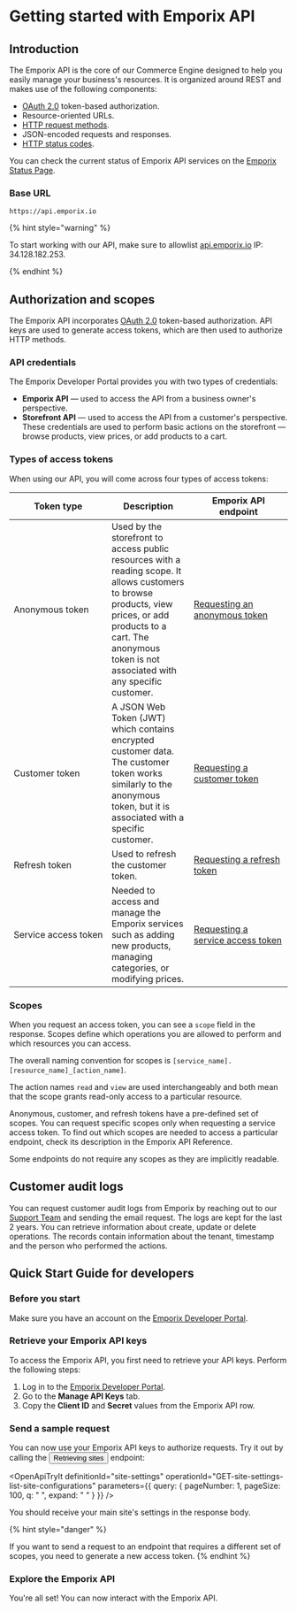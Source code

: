 # Getting started with Emporix API

## Introduction

The Emporix API is the core of our Commerce Engine designed to help you easily manage your business's resources. It is organized around REST and makes use of the following components:

* [OAuth 2.0](https://oauth.net/2/) token-based authorization.
* Resource-oriented URLs.
* [HTTP request methods](https://en.wikipedia.org/wiki/Hypertext_Transfer_Protocol#Request_methods).
* JSON-encoded requests and responses.
* [HTTP status codes](https://en.wikipedia.org/wiki/List_of_HTTP_status_codes).

You can check the current status of Emporix API services on the [Emporix Status Page](https://status.emporix.io).

### Base URL

```
https://api.emporix.io
```

{% hint style="warning" %}

To start working with our API, make sure to allowlist [api.emporix.io](http://api.emporix.io/) IP: 34.128.182.253.

{% endhint %}

## Authorization and scopes

The Emporix API incorporates [OAuth 2.0](https://oauth.net/2/) token-based authorization. API keys are used to generate access tokens, which are then used to authorize HTTP methods.

### API credentials

The Emporix Developer Portal provides you with two types of credentials:

* **Emporix API** — used to access the API from a business owner's perspective.
* **Storefront API** — used to access the API from a customer's perspective. These credentials are used to perform basic actions on the storefront — browse products, view prices, or add products to a cart.

### Types of access tokens

When using our API, you will come across four types of access tokens:

| Token type | Description | Emporix API endpoint |
|---|---|---|
| Anonymous token | Used by the storefront to access public resources with a reading scope. It allows customers to browse products, view prices, or add products to a cart. The anonymous token is not associated with any specific customer. | [Requesting an anonymous token](/openapi/oauth/#operation/GET-oauth-generate-anonymous-access-token) |
| Customer token | A JSON Web Token (JWT) which contains encrypted customer data. The customer token works similarly to the anonymous token, but it is associated with a specific customer. | [Requesting a customer token](/openapi/oauth/#operation/POST-oauth-authorize-customer) |
| Refresh token | Used to refresh the customer token. | [Requesting a refresh token](/openapi/oauth/#operation/GET-oauth-refresh-token) |
| <nobr>Service access token</nobr> | Needed to access and manage the Emporix services such as adding new products, managing categories, or modifying prices. | [Requesting a <nobr>service access token</nobr>](/openapi/oauth/#operation/POST-oauth-request-client-credentials) |

### Scopes

When you request an access token, you can see a `scope` field in the response. Scopes define which operations you are allowed to perform and which resources you can access.

<Alert variant="attention">
The overall naming convention for scopes is <code>[service_name].[resource_name]_[action_name]</code>.

The action names `read` and `view` are used interchangeably and both mean that the scope grants read-only access to a particular resource.

</Alert>

Anonymous, customer, and refresh tokens have a pre-defined set of scopes. You can request specific scopes only when requesting a service access token. To find out which scopes are needed to access a particular endpoint, check its description in the Emporix API Reference.

<Alert variant="attention">
Some endpoints do not require any scopes as they are implicitly readable.
</Alert>

## Customer audit logs

You can request customer audit logs from Emporix by reaching out to our [Support Team](mailto:support@emporix.com) and sending the email request. 
The logs are kept for the last 2 years. You can retrieve information about create, update or delete operations. The records contain information about the tenant, timestamp and the person who performed the actions. 


## Quick Start Guide for developers

### Before you start

Make sure you have an account on the [Emporix Developer Portal](https://app.emporix.io).

### Retrieve your Emporix API keys

To access the Emporix API, you first need to retrieve your API keys. Perform the following steps:

1. Log in to the [Emporix Developer Portal](https://app.emporix.io).
2. Go to the **Manage API Keys** tab.
3. Copy the **Client ID** and **Secret** values from the Emporix API row.

### Send a sample request

You can now use your Emporix API keys to authorize requests. Try it out by calling the <Button to="/openapi/site-settings/#operation/GET-site-settings-list-site-configurations" size="small">Retrieving sites</Button> endpoint:

<OpenApiTryIt
  definitionId="site-settings"
  operationId="GET-site-settings-list-site-configurations"
  parameters={{
    query: {
        pageNumber: 1,
        pageSize: 100,
        q: " ",
        expand: " "
    }
  }}
/>


You should receive your main site's settings in the response body.

{% hint style="danger" %}

If you want to send a request to an endpoint that requires a different set of scopes, you need to generate a new access token.
{% endhint %}

### Explore the Emporix API

You're all set! You can now interact with the Emporix API.
